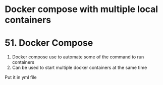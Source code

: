 # Docker compose with multiple local containers

# 51. Docker Compose
1. Docker compose use to automate some of the command to run containers
2. Can be used to start multiple docker containers at the same time

Put it in yml file